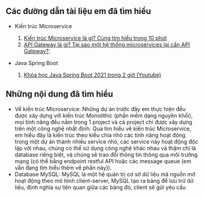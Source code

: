 ## Các đường dẫn tài liệu em đã tìm hiểu
* Kiến trúc Microservice
  1. [Kiến trúc Microservice là gì? Cùng tìm hiểu trong 10 phút](https://phambinh.net/bai-viet/kien-truc-microservice-la-gi-cung-tim-hieu-trong-10-phut/)
  2. [API Gateway là gì? Tại sao một hệ thống microservices lại cần API Gateway?](https://viblo.asia/p/api-gateway-la-gi-tai-sao-mot-he-thong-microservices-lai-can-api-gateway-Do754pDX5M6).

* Java Spring Boot
  1. [Khóa học Java Spring Boot 2021 trong 2 giờ (Youtube)](https://youtu.be/UMePnyjr6FM)

## Những nội dung đã tìm hiểu
* Về kiến trúc Microservice:
  Những dự án trước đây em thực hiện đều được xây dựng với kiến trúc Monolithic (phần mềm dạng nguyên khối), mọi tính năng đều nằm trong 1 project và cả project chỉ được xây dựng trên một công nghệ nhất định. Qua tìm hiểu về kiến trúc Microservice, em hiểu đây là kiến trúc theo kiểu chia nhỏ các tính năng hoạt động trong một dự án thành nhiều service nhỏ, các service này hoạt động độc lập với nhau, chúng có thể sử dụng công nghệ khác nhau và thậm chí là database riêng biệt, và chúng sẽ trao đổi thông tin thông qua môi trường mạng (có thể bằng endpoint restful API hoặc các message queue (em vẫn đang tìm hiểu thêm về phần này)).
 * Database MySQL:
  MySQL là một hệ quản trị cơ sở dữ liệu mã nguồn mở hoạt động theo mô hình client-server, MySQL tạo ra bảng để lưu trữ dữ liệu, định nghĩa sự liên quan giữa các bảng đó, client sẽ gửi yêu cầu  
